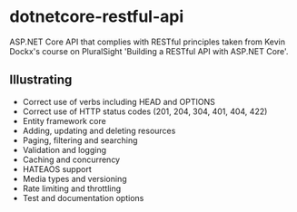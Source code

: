 # dotnetcore-restful-api

ASP.NET Core API that complies with RESTful principles taken from Kevin Dockx's course on PluralSight 'Building a RESTful API with ASP.NET Core'. 

## Illustrating

* Correct use of verbs including HEAD and OPTIONS
* Correct use of HTTP status codes (201, 204, 304, 401, 404, 422)
* Entity framework core
* Adding, updating and deleting resources
* Paging, filtering and searching
* Validation and logging
* Caching and concurrency
* HATEAOS support
* Media types and versioning
* Rate limiting and throttling
* Test and documentation options

